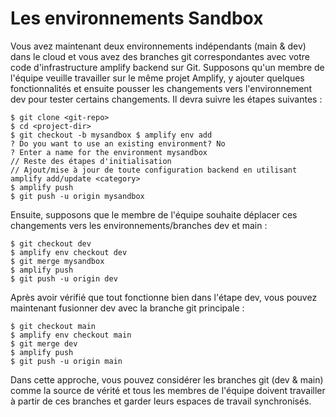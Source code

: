 # Les environnements Sandbox

Vous avez maintenant deux environnements indépendants (main & dev) dans le cloud et vous avez des branches git correspondantes avec votre code d'infrastructure amplify backend sur Git. Supposons qu'un membre de l'équipe veuille travailler sur le même projet Amplify, y ajouter quelques fonctionnalités et ensuite pousser les changements vers l'environnement dev pour tester certains changements. Il devra suivre les étapes suivantes :

```console
$ git clone <git-repo>
$ cd <project-dir>
$ git checkout -b mysandbox $ amplify env add
? Do you want to use an existing environment? No
? Enter a name for the environment mysandbox
// Reste des étapes d'initialisation
// Ajout/mise à jour de toute configuration backend en utilisant amplify add/update <category>
$ amplify push
$ git push -u origin mysandbox
```

Ensuite, supposons que le membre de l'équipe souhaite déplacer ces changements vers les environnements/branches dev et main :

```console
$ git checkout dev
$ amplify env checkout dev
$ git merge mysandbox
$ amplify push
$ git push -u origin dev
```

Après avoir vérifié que tout fonctionne bien dans l'étape dev, vous pouvez maintenant fusionner dev avec la branche git principale :

```console
$ git checkout main
$ amplify env checkout main
$ git merge dev
$ amplify push
$ git push -u origin main
```

Dans cette approche, vous pouvez considérer les branches git (dev & main) comme la source de vérité et tous les membres de l'équipe doivent travailler à partir de ces branches et garder leurs espaces de travail synchronisés.
